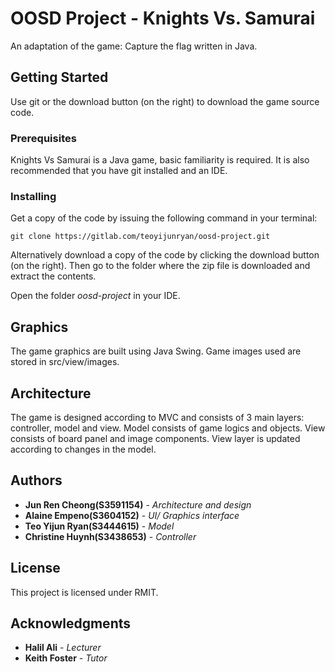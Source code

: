 # OOSD Project - Knights Vs. Samurai

An adaptation of the game: Capture the flag written in Java.

## Getting Started

Use git or the download button (on the right) to download the game source code.

### Prerequisites

Knights Vs Samurai is a Java game, basic familiarity is required. It is also recommended that you have git installed and an IDE.


### Installing

Get a copy of the code by issuing the following command in your terminal:

```
git clone https://gitlab.com/teoyijunryan/oosd-project.git
```

Alternatively download a copy of the code by clicking the download button (on the right). Then go to the folder where the zip file is downloaded and extract the contents.

Open the folder *oosd-project* in your IDE.

## Graphics

The game graphics are built using Java Swing. Game images used are stored in src/view/images.

## Architecture

The game is designed according to MVC and consists of 3 main layers: controller, model and view. Model consists of game logics and objects. View consists of board panel and image components. View layer is updated according to changes in the model.

## Authors

* **Jun Ren Cheong(S3591154)** - *Architecture and design*
* **Alaine Empeno(S3604152)** - *UI/ Graphics interface*
* **Teo Yijun Ryan(S3444615)** - *Model*
* **Christine Huynh(S3438653)** - *Controller*

## License

This project is licensed under RMIT.

## Acknowledgments

* **Halil Ali** - *Lecturer*
* **Keith Foster** - *Tutor*